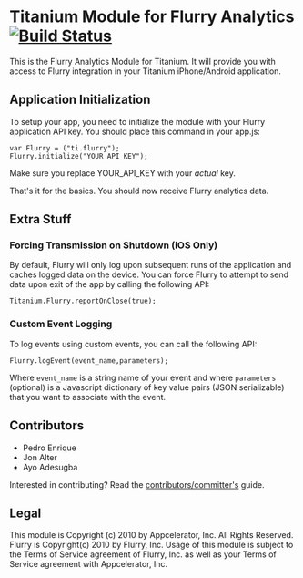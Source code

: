 # Titanium Module for Flurry Analytics [![Build Status](https://travis-ci.org/appcelerator-modules/ti.flurry.png)](https://travis-ci.org/appcelerator-modules/ti.flurry)

This is the Flurry Analytics Module for Titanium.  It will provide you
with access to Flurry integration in your Titanium iPhone/Android application.

## Application Initialization

To setup your app, you need to initialize the module with your 
Flurry application API key.  You should place this command in your 
app.js:

    var Flurry = ("ti.flurry");
    Flurry.initialize("YOUR_API_KEY");

Make sure you replace YOUR_API_KEY with your *actual* key.

That's it for the basics.  You should now receive Flurry analytics data.

## Extra Stuff

### Forcing Transmission on Shutdown (iOS Only)

By default, Flurry will only log upon subsequent runs of the application and 
caches logged data on the device.  You can force Flurry to attempt to send
data upon exit of the app by calling the following API:

    Titanium.Flurry.reportOnClose(true);

### Custom Event Logging

To log events using custom events, you can call the following API:

    Flurry.logEvent(event_name,parameters);

Where `event_name` is a string name of your event and where `parameters` (optional)
is a Javascript dictionary of key value pairs (JSON serializable) that you want to 
associate with the event.

## Contributors

* Pedro Enrique
* Jon Alter
* Ayo Adesugba

Interested in contributing? Read the [contributors/committer's](https://wiki.appcelerator.org/display/community/Home) guide.

## Legal

This module is Copyright (c) 2010 by Appcelerator, Inc. All Rights Reserved.
Flurry is Copyright(c) 2010 by Flurry, Inc.  Usage of this module is subject to 
the Terms of Service agreement of Flurry, Inc. as well as your Terms of Service
agreement with Appcelerator, Inc.  

